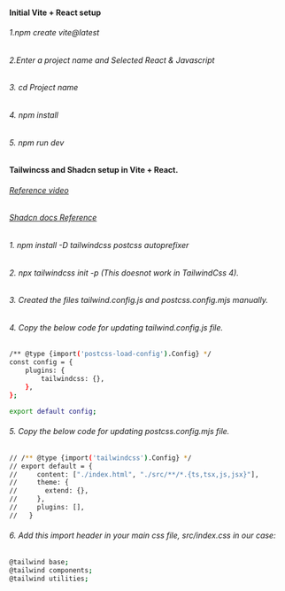 #### Initial Vite + React setup
###### 1.npm create vite@latest
###### 2.Enter a project name and Selected React & Javascript
###### 3. cd Project name
###### 4. npm install 
###### 5. npm run dev
#### Tailwincss and Shadcn setup in Vite + React.
###### [Reference video](https://www.youtube.com/watch?v=-3M8koljr_M)
###### [Shadcn docs Reference](https://ui.shadcn.com/docs/installation/vite)
###### 1. npm install -D tailwindcss postcss autoprefixer
###### 2. npx tailwindcss init -p (This doesnot work in TailwindCss 4).
###### 3. Created the files tailwind.config.js and postcss.config.mjs manually.
###### 4. Copy the below code for updating tailwind.config.js file.
```bash
/** @type {import('postcss-load-config').Config} */
const config = {
    plugins: {
        tailwindcss: {},
    },
};

export default config;
```
###### 5. Copy the below code for updating postcss.config.mjs file.

```bash
// /** @type {import('tailwindcss').Config} */
// export default = {
//     content: ["./index.html", "./src/**/*.{ts,tsx,js,jsx}"],
//     theme: {
//       extend: {},
//     },
//     plugins: [],
//   }
```
###### 6. Add this import header in your main css file, src/index.css in our case:
```bash
@tailwind base;
@tailwind components;
@tailwind utilities;
```

